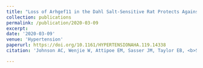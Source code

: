 ```yaml
---
title: "Loss of Arhgef11 in the Dahl Salt-Sensitive Rat Protects Against Hypertension-Induced Renal Injury"
collection: publications
permalink: /publication/2020-03-09
excerpt: 
date: '2020-03-09'
venue: 'Hypertension'
paperurl: https://doi.org/10.1161/HYPERTENSIONAHA.119.14338
citation: 'Johnson AC, Wenjie W, Attipoe EM, Sasser JM, Taylor EB, <b>Showmaker KC</b>, Kyle KB, Lindsey ML, Garret MR. (2020) Loss of Arhgef11 in the Dahl Salt-Sensitive Rat Protects Against Hypertension-Induced Renal Injury. Hypertension 75: 1012–1024.'

---
```


